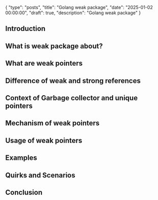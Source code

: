 {
  "type": "posts",
  "title": "Golang weak package",
  "date": "2025-01-02 00:00:00",
  "draft": true,
  "description": "Golang weak package"
}

## Introduction

## What is weak package about?

## What are weak pointers

## Difference of weak and strong references

## Context of Garbage collector and unique pointers

## Mechanism of weak pointers

## Usage of weak pointers

## Examples

## Quirks and Scenarios

## Conclusion
